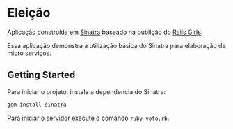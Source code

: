 # Eleição

Aplicação construída em [Sinatra](http://sinatrarb.com/) baseado na publição do [Rails Girls](http://guides.railsgirls.com/guides-ptbr/sinatra-app).

Essa aplicação demonstra a utilização básica do Sinatra para elaboração de micro serviços.

## Getting Started

Para iniciar o projeto, instale a dependencia do Sinatra:
```sh
gem install sinatra
```

Para iniciar o servidor execute o comando `ruby voto.rb`.
